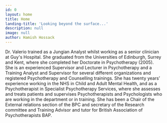 ```yaml
---
id: 0
layout: home
title: Home
landing-title: 'Looking beyond the surface...'
description: null
image: null
author: Hamish Hossack
---
```


<p>Dr. Valerio trained as a Jungian Analyst whilst working as a senior clinician at Guy's Hospital. She graduated from the Universities of Edinburgh, Surrey and Kent, where she completed her Doctorate in Psychotherapy (2005).
She is an experienced Supervisor and Lecturer in Psychotherapy and a Training Analyst and Supervisor for several different organizations and registered Psychotherapy and Counselling trainings.
She has twenty years’ experience working in the NHS in Child and Adult Mental Health, and as a Psychotherapist in Specialist Psychotherapy Services, where she assesses and treats patients and supervises Psychotherapists and Psychologists who are working in the department or in training.
She has been a Chair of the External relations section of the BPC and secretary of the Research committee and Training
Advisor and tutor for British Association of Psychotherapists BAP.</p>
